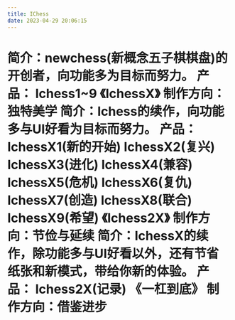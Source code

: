 ```yaml
---
title: IChess
date: 2023-04-29 20:06:15
---
```

# 简介：newchess(新概念五子棋棋盘)的开创者，向功能多为目标而努力。 产品： Ichess1~9 《IchessX》 制作方向：独特美学 简介：Ichess的续作，向功能多与UI好看为目标而努力。 产品： IchessX1(新的开始) IchessX2(复兴) IchessX3(进化) IchessX4(兼容) IchessX5(危机) IchessX6(复仇) IchessX7(创造) IchessX8(联合) IchessX9(希望) 《Ichess2X》 制作方向：节俭与延续 简介：IchessX的续作，除功能多与UI好看以外，还有节省纸张和新模式，带给你新的体验。 产品： Ichess2X(记录) 《一杠到底》 制作方向：借鉴进步 
